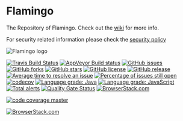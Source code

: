Flamingo
========

The Repository of Flamingo.
Check out the [wiki](https://github.com/flamingo-geocms/flamingo/wiki) for more info.

For security related information please check the [security policy](./.github/SECURITY.md)

![Flamingo logo](https://raw.githubusercontent.com/flamingo-geocms/flamingo/master/viewer/src/main/webapp/WEB-INF/xsl/print/logo.png)


[![Travis Build Status](https://travis-ci.org/flamingo-geocms/flamingo.svg?branch=master)](https://travis-ci.org/flamingo-geocms/flamingo)
[![AppVeyor Build status](https://ci.appveyor.com/api/projects/status/msxqhcpp8f0bjixk/branch/master?svg=true)](https://ci.appveyor.com/project/mtoonen/flamingo-e1jns/branch/master)
[![GitHub issues](https://img.shields.io/github/issues/flamingo-geocms/flamingo.svg)](https://github.com/flamingo-geocms/flamingo/issues)
[![GitHub forks](https://img.shields.io/github/forks/flamingo-geocms/flamingo.svg)](https://github.com/flamingo-geocms/flamingo/network)
[![GitHub stars](https://img.shields.io/github/stars/flamingo-geocms/flamingo.svg)](https://github.com/flamingo-geocms/flamingo/stargazers)
[![GitHub license](https://img.shields.io/badge/license-AGPLv3-blue.svg)](https://raw.githubusercontent.com/flamingo-geocms/flamingo/master/LICENSE.txt)
[![GitHub release](https://img.shields.io/github/release/flamingo-geocms/flamingo.svg?maxAge=2592000)]()
[![Average time to resolve an issue](http://isitmaintained.com/badge/resolution/flamingo-geocms/flamingo.svg)](http://isitmaintained.com/project/flamingo-geocms/flamingo "Average time to resolve an issue")
[![Percentage of issues still open](http://isitmaintained.com/badge/open/flamingo-geocms/flamingo.svg)](http://isitmaintained.com/project/flamingo-geocms/flamingo "Percentage of issues still open")
[![codecov](https://codecov.io/gh/flamingo-geocms/flamingo/branch/master/graph/badge.svg)](https://codecov.io/gh/flamingo-geocms/flamingo)
[![Language grade: Java](https://img.shields.io/lgtm/grade/java/g/flamingo-geocms/flamingo.svg?logo=lgtm&logoWidth=18)](https://lgtm.com/projects/g/flamingo-geocms/flamingo/context:java)
[![Language grade: JavaScript](https://img.shields.io/lgtm/grade/javascript/g/flamingo-geocms/flamingo.svg?logo=lgtm&logoWidth=18)](https://lgtm.com/projects/g/flamingo-geocms/flamingo/context:javascript)
[![Total alerts](https://img.shields.io/lgtm/alerts/g/flamingo-geocms/flamingo.svg?logo=lgtm&logoWidth=18)](https://lgtm.com/projects/g/flamingo-geocms/flamingo/alerts/)
[![Quality Gate Status](https://sonarcloud.io/api/project_badges/measure?project=flamingo-geocms_flamingo&metric=alert_status)](https://sonarcloud.io/dashboard?id=flamingo-geocms_flamingo)
[![BrowserStack.com](http://files.b3p.nl/flamingo/bs.png)]()

[![code coverage master](https://codecov.io/gh/flamingo-geocms/flamingo/branch/master/graphs/sunburst.svg)](https://codecov.io/gh/flamingo-geocms/flamingo/branch/master)

[![BrowserStack.com](http://files.b3p.nl/flamingo/bs.png)]()

